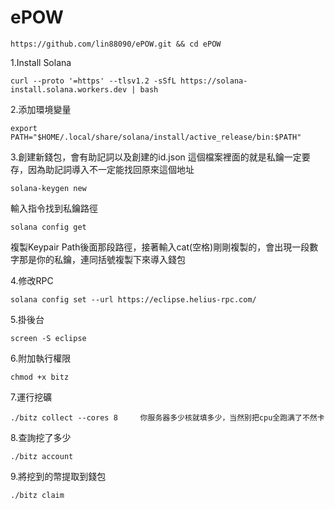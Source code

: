 # ePOW

```
https://github.com/lin88090/ePOW.git && cd ePOW
```

1.Install Solana

```
curl --proto '=https' --tlsv1.2 -sSfL https://solana-install.solana.workers.dev | bash
```

2.添加環境變量

```
export PATH="$HOME/.local/share/solana/install/active_release/bin:$PATH"
```

3.創建新錢包，會有助記詞以及創建的id.json 這個檔案裡面的就是私鑰一定要存，因為助記詞導入不一定能找回原來這個地址

```
solana-keygen new
```

輸入指令找到私鑰路徑
```
solana config get
```

複製Keypair Path後面那段路徑，接著輸入cat(空格)剛剛複製的，會出現一段數字那是你的私鑰，連同括號複製下來導入錢包


4.修改RPC

```
solana config set --url https://eclipse.helius-rpc.com/
```

5.掛後台

```
screen -S eclipse
```

6.附加執行權限

```
chmod +x bitz
```

7.運行挖礦

```
./bitz collect --cores 8     你服务器多少核就填多少，当然别把cpu全跑满了不然卡
```

8.查詢挖了多少

```
./bitz account
```

9.將挖到的幣提取到錢包

```
./bitz claim
```
